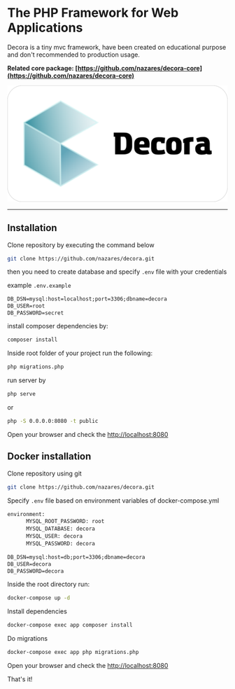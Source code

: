 # The PHP Framework for Web Applications

Decora is a tiny mvc framework, have been created on educational purpose and don't recommended to production usage.

__Related core package: [https://github.com/nazares/decora-core](https://github.com/nazares/decora-core)__

![logo](/src/decora_logo.png)

---

## Installation

Clone repository by executing the command below

```bash
git clone https://github.com/nazares/decora.git
```

then you need to create database and specify `.env` file with your credentials

example `.env.example`

```dotenv
DB_DSN=mysql:host=localhost;port=3306;dbname=decora
DB_USER=root
DB_PASSWORD=secret
```

install composer dependencies by:

```bash
composer install
```

Inside root folder of your project run the following:

```bash
php migrations.php
```

run server by

```bash
php serve
```

or

```bash
php -S 0.0.0.0:8080 -t public
```

Open your browser and check the [http://localhost:8080](http://localhost:8080)

## Docker installation

Clone repository using git

```bash
git clone https://github.com/nazares/decora.git
```

Specify `.env` file based on environment variables of docker-compose.yml

```dockerfile
environment:
      MYSQL_ROOT_PASSWORD: root
      MYSQL_DATABASE: decora
      MYSQL_USER: decora
      MYSQL_PASSWORD: decora
```

```env
DB_DSN=mysql:host=db;port=3306;dbname=decora
DB_USER=decora
DB_PASSWORD=decora
```

Inside the root directory run:

```bash
docker-compose up -d
```

Install dependencies

```bash
docker-compose exec app composer install
```

Do migrations

```bash
docker-compose exec app php migrations.php
```

Open your browser and check the [http://localhost:8080](http://localhost:8080)

That's it!
